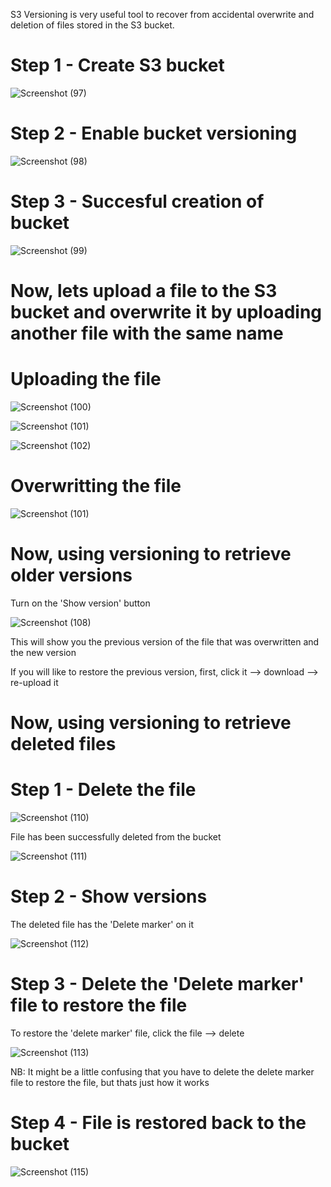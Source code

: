 S3 Versioning is very useful tool to recover from accidental overwrite and deletion of files stored in the S3 bucket.

# Step 1 - Create S3 bucket

![Screenshot (97)](https://user-images.githubusercontent.com/63674820/189517848-3e77fb17-d33a-42f8-9999-ecb7b0caad86.png)

# Step 2 - Enable bucket versioning

![Screenshot (98)](https://user-images.githubusercontent.com/63674820/189517863-28a0cd2f-689a-44a8-b52d-d4b59538f278.png)

# Step 3 - Succesful creation of bucket

![Screenshot (99)](https://user-images.githubusercontent.com/63674820/189518055-d69f4990-c2f2-4219-a461-cb2ce367a014.png)

# Now, lets upload a file to the S3 bucket and overwrite it by uploading another file with the same name

# Uploading the file

![Screenshot (100)](https://user-images.githubusercontent.com/63674820/189518108-6ba8e982-d35f-4d81-8612-777b1518e48a.png)

![Screenshot (101)](https://user-images.githubusercontent.com/63674820/189518115-2fa638ac-81eb-4f68-8a40-b4cb29c37cb5.png)

![Screenshot (102)](https://user-images.githubusercontent.com/63674820/189518123-b08e9dea-bff9-43d0-a36f-99aa06e5233a.png)

# Overwritting the file

![Screenshot (101)](https://user-images.githubusercontent.com/63674820/189518138-93828dc8-fad2-4f60-abd6-20af292ffef3.png)

# Now, using versioning to retrieve older versions

Turn on the 'Show version' button

![Screenshot (108)](https://user-images.githubusercontent.com/63674820/189518156-9ff628e0-fcbf-4974-aea2-3920582b0f3b.png)

This will show you the previous version of the file that was overwritten and the new version

If you will like to restore the previous version, first, click it --> download --> re-upload it

# Now, using versioning to retrieve deleted files

# Step 1 - Delete the file

![Screenshot (110)](https://user-images.githubusercontent.com/63674820/189519004-ce7434ea-63f5-4937-b446-3459a4c5db69.png)

File has been successfully deleted from the bucket

![Screenshot (111)](https://user-images.githubusercontent.com/63674820/189518700-e4ee23da-c31d-4406-beab-610d04df37e5.png)

# Step 2 - Show versions

The deleted file has the 'Delete marker' on it

![Screenshot (112)](https://user-images.githubusercontent.com/63674820/189518708-512790bb-b1eb-466e-bf8c-4cf3de7e5cf0.png)

# Step 3 - Delete the 'Delete marker' file to restore the file
To restore the 'delete marker' file, click the file --> delete

![Screenshot (113)](https://user-images.githubusercontent.com/63674820/189518795-5cc45406-61da-43de-89ad-51be6848a553.png)

NB: It might be a little confusing that you have to delete the delete marker file to restore the file, but thats just how it works

# Step 4 - File is restored back to the bucket

![Screenshot (115)](https://user-images.githubusercontent.com/63674820/189518827-1a563aec-f94d-4541-a0ee-a72e656c9d7a.png)
